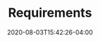 ---
title: "Requirements"
date: 2020-08-03T15:42:26-04:00
type: book

weight: 20

toc: true

# But this in the body to list children pages
# {{< list_children >}}
---